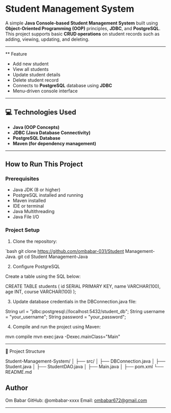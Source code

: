 

# Student Management System

A simple **Java Console-based Student Management System** built using **Object-Oriented Programming (OOP)** principles, **JDBC**, and **PostgreSQL**. This project supports basic **CRUD operations** on student records such as adding, viewing, updating, and deleting.

---

 ** Feature 

- Add new student
- View all students
- Update student details
- Delete student record
- Connects to **PostgreSQL** database using **JDBC**
- Menu-driven console interface

---

## 💻 Technologies Used

- **Java (OOP Concepts)**
- **JDBC (Java Database Connectivity)**
- **PostgreSQL Database**
- **Maven (for dependency management)**

---

##  How to Run This Project

###  Prerequisites

- Java JDK (8 or higher)
- PostgreSQL installed and running
- Maven installed
- IDE or terminal
- Java Multithreading
- Java File I/O
  

###  Project Setup

1. Clone the repository:

`bash
git clone https://github.com/ombabar-031/Student Management-Java.
git cd Student Management-Java


2. Configure PostgreSQL

Create a table using the SQL below:


CREATE TABLE students (
    id SERIAL PRIMARY KEY,
    name VARCHAR(100),
    age INT,
    course VARCHAR(100)
);



3. Update database credentials in the DBConnection.java file:

String url = "jdbc:postgresql://localhost:5432/student_db";
String username = "your_username";
String password = "your_password";



4. Compile and run the project using Maven:

mvn compile
mvn exec:java -Dexec.mainClass="Main"


---

📂 Project Structure

Student-Management-System/
│
├── src/
│   ├── DBConnection.java
│   ├── Student.java
│   ├── StudentDAO.java
│   ├── Main.java
│
├── pom.xml
└── README.md



## Author

Om Babar
GitHub: @ombabar-xxxx
Email: ombabar672@gmail.com


---


